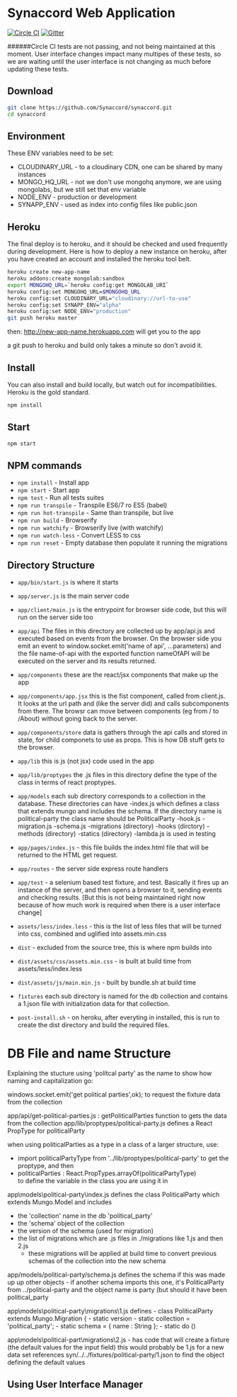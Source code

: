 # Synaccord Web Application

[![Circle CI](https://circleci.com/gh/Synaccord/synaccord.svg?style=shield&circle-token=5b337ba4f00eedca75846279350b3ca1c2072d5d)](https://circleci.com/gh/Synaccord/synaccord) [![Gitter](https://badges.gitter.im/Synaccord/synaccord.svg)](https://gitter.im/Synaccord/synaccord?utm_source=badge&utm_medium=badge&utm_campaign=pr-badge)

######Circle CI tests are not passing, and not being maintained at this moment.  User interface changes impact many multipes of these tests, so we are waiting until the user interface is not changing as much before updating these tests.

## Download

```bash
git clone https://github.com/Synaccord/synaccord.git
cd synaccord
```

## Environment

These ENV variables need to be set:
* CLOUDINARY_URL - to a cloudinary CDN, one can be shared by many instances
* MONGO_HQ_URL - not we don't use mongohq anymore, we are using mongolabs, but we still set that env variable
* NODE_ENV - production or development
* SYNAPP_ENV - used as index into config files like public.json 

## Heroku
The final deploy is to heroku, and it should be checked and used frequently during development. Here is how to deploy a new instance on heroku, after you have created an account and installed the heroku tool belt.

```bash
heroku create new-app-name
heroku addons:create mongolab:sandbox
export MONGOHQ_URL=`heroku config:get MONGOLAB_URI`
heroku config:set MONGOHQ_URL=$MONGOHQ_URL
heroku config:set CLOUDINARY_URL="cloudinary://url-to-use"
heroku config:set SYNAPP_ENV="alpha"
heroku config:set NODE_ENV="production"
git push heroku master
```
then: http://new-app-name.herokuapp.com will get you to the app

a git push to heroku and build only takes a minute so don't avoid it.

## Install
You can also install and build locally, but watch out for incompatibilities.  Heroku is the gold standard.

```bash
npm install
```

## Start

```bash
npm start
```

## NPM commands

- `npm install` - Install app
- `npm start` - Start app
- `npm test` - Run all tests suites
- `npm run transpile` - Transpile ES6/7 ro ES5 (babel)
- `npm run hot-transpile` - Same than transpile, but live
- `npm run build` - Browserify
- `npm run watchify` - Browserify live (with watchify)
- `npm run watch-less` - Convert LESS to css
- `npm run reset` - Empty database then populate it running the migrations

## Directory Structure

- `app/bin/start.js` is where it starts
- `app/server.js` is the main server code
- `app/client/main.js` is the entrypoint for browser side code, but this will run on the server side too

- `app/api`
	The files in this directory are collected up by app/api.js and executed based on events from the browser. On the browser side you emit an event to 
		window.socket.emit('name of api', ...parameters)
	and the file name-of-api with the exported function nameOfAPI will be executed on the server and its results returned.

- `app/components` these are the react/jsx components that make up the app
- `app/components/app.jsx` this is the fist component, called from client.js.  It looks at the url path and (like the server did) and calls subcomponents from there.  The browsr can move between components (eg from / to /About) without going back to the server.
- `app/components/store` data is gathers through the api calls and stored in state, for child componets to use as props. This is how DB stuff gets to the browser.

- `app/lib` this is js (not jsx) code used in the app
- `app/lib/proptypes`
	the .js files in this directory define the type of the class in terms of react proptypes.

- `app/models`
	each sub directory corresponds to a collection in the database. These directories can have
		-index.js which defines a class that extends mungo and includes the schema. If the directory name is political-party the class name should be PoliticalParty
		-hook.js
		-migration.js
		-schema.js
		-migrations (directory)
		-hooks (dirctory)
		-methods (directory)
		-statics (directory)
			-lambda.js is used in testing

- `app/pages/index.js`  - this file builds the index.html file that will be returned to the HTML get request.

- `app/routes` - the server side express route handlers

- `app/test` - a selenium based test fixture, and test.  Basically it fires up an instance of the server, and then opens a browser to it, sending events and checking results.  [But this is not being maintained right now because of how much work is required when there is a user interface change]

- `assets/less/index.less` - this is the list of less files that will be turned into css, combined and uglified into assets.min.css

- `dist` - excluded from the source tree, this is where npm builds into
- `dist/assets/css/assets.min.css` - is built at build time from assets/less/index.less
- `dist/assets/js/main.min.js` - built by bundle.sh at build time

- `fixtures`
	each sub directory is named for the db collection and contains a 1.json file with initialization data for that collection.

- `post-install.sh` - on heroku, after everyting in installed, this is run to create the dist directory and build the required files.

# DB File and name Structure

Explaining the stucture using 'politcal party' as the name to show how naming and capitalization go:

windows.socket.emit('get political parties',ok); to request the fixture data from the collection

app/api/get-political-parties.js : getPoliticalParties function to gets the data from the collection
app/lib/proptypes/political-party.js defines a React PropType for politicalParty

when using politicalParties as a type in a class of a larger structure, use:
- import politicalPartyType             from '../lib/proptypes/political-party' 
to get the proptype, and then 
- politicalParties : React.PropTypes.arrayOf(politicalPartyType)  
to define the variable in the class you are using it in

app\models\political-party\index.js defines the class PoliticalParty which extends Mungo.Model and includes
- the 'collection' name in the db 'political_party'
- the 'schema' object of the collection
- the version of the schema (used for migration)
- the list of migrations which are .js files in ./migrations like 1.js and then 2.js
	- these migrations will be applied at build time to convert previous schemas of the collection into the new schema

app/models/political-party/schema.js defines the schema if this was made up up other objects 
	- if another schema imports this one, it's PoliticalParty from ../political-party and the object name is party (but should it have been political_party

app\models\political-party\migrations\1.js
defines 
	- class PoliticalParty extends Mungo.Migration {
	  	- static version 
	  	- static collection = 'political_party';
		- static schema = { name : String };
		- static do ()

app\models\political-part\migrations\2.js
	- has code that will create a fixture (the default values for the input field) this would probably be 1.js for a new data set
	references syn/../../fixtures/political-party/1.json to find the object defining the default values

 

## Using User Interface Manager







